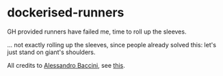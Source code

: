 # dockerised-runners
GH provided runners have failed me, time to roll up the sleeves.

... not exactly rolling up the sleeves, since people already solved this: let's just stand on giant's shoulders.

All credits to [Alessandro Baccini](https://baccini-al.medium.com/), see [this](https://baccini-al.medium.com/how-to-containerize-a-github-actions-self-hosted-runner-5994cc08b9fb).
